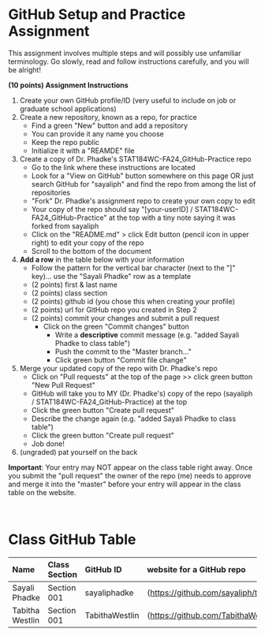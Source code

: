# GitHub Setup and Practice Assignment
This assignment involves multiple steps and will possibly use unfamiliar terminology. Go slowly, read and follow instructions carefully, and you will be alright!


**(10 points) Assignment Instructions**

1. Create your own GitHub profile/ID (very useful to include on job or graduate school applications)  
2. Create a new repository, known as a repo, for practice
   - Find a green "New" button and add a repository
   - You can provide it any name you choose
   - Keep the repo public
   - Initialize it with a "REAMDE" file
3. Create a copy of Dr. Phadke's STAT184WC-FA24_GitHub-Practice repo
   - Go to the link where these instructions are located
   - Look for a "View on GitHub" button somewhere on this page OR just search GitHub for "sayaliph" and find the repo from among the list of repositories
   - "Fork" Dr. Phadke's assignment repo to create your own copy to edit
   - Your copy of the repo should say "[your-userID] / STAT184WC-FA24_GitHub-Practice" at the top with a tiny note saying it was forked from sayaliph
   - Click on the "README.md" > click Edit button (pencil icon in upper right) to edit your copy of the repo
   - Scroll to the bottom of the document
4. **Add a row** in the table below with your information 
    - Follow the pattern for the vertical bar character (next to the "]" key)... use the "Sayali Phadke" row as a template
    - (2 points) first & last name  
    - (2 points) class section
    - (2 points) github id (you chose this when creating your profile)
    - (2 points) url for GitHub repo you created in Step 2
    - (2 points) commit your changes and submit a pull request
        - Click on the green "Commit changes" button
            - Write a **descriptive** commit message (e.g. "added Sayali Phadke to class table")
            - Push the commit to the "Master branch..."
            - Click green button "Commit file change"
5. Merge your updated copy of the repo with Dr. Phadke's repo
    - Click on "Pull requests" at the top of the page >> click green button "New Pull Request"
    - GitHub will take you to MY (Dr. Phadke's) copy of the repo (sayaliph / STAT184WC-FA24_GitHub-Practice) at the top
    - Click the green button "Create pull request"
    - Describe the change again (e.g. "added Sayali Phadke to class table")
    - Click the green button "Create pull request"
    - Job done!
6. (ungraded) pat yourself on the back
 
**Important**: Your entry may NOT appear on the class table right away. Once you submit the "pull request" the owner of the repo (me) needs to approve and merge it into the "master" before your entry will appear in the class table on the website. 

<br>


# Class GitHub Table 

| Name              | Class Section     | GitHub ID            | website for a GitHub repo            |  
|:------------------|:------------------|:---------------------|:-------------------------------------|  
| Sayali Phadke     | Section 001       | sayaliphadke             | (https://github.com/sayaliph/test)     |
| Tabitha Westlin     | Section 001       | TabithaWestlin             | (https://github.com/TabithaWestlin/PracticeRepo)     |


